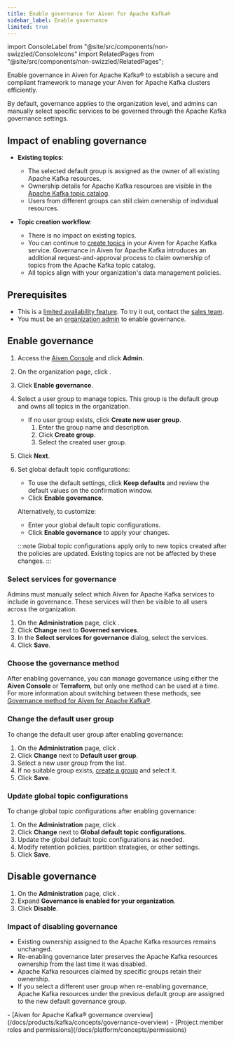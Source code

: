 ```yaml
---
title: Enable governance for Aiven for Apache Kafka®
sidebar_label: Enable governance
limited: true
---
```

import ConsoleLabel from "@site/src/components/non-swizzled/ConsoleIcons"
import RelatedPages from "@site/src/components/non-swizzled/RelatedPages";

Enable governance in Aiven for Apache Kafka® to establish a secure and compliant framework to manage your Aiven for Apache Kafka clusters efficiently.

By default, governance applies to the organization level, and admins can manually
select specific services to be governed through the Apache Kafka governance settings.

## Impact of enabling governance

- **Existing topics**:
  - The selected default group is assigned as the owner of all existing Apache Kafka
    resources.
  - Ownership details for Apache Kafka resources are visible in the
    [Apache Kafka topic catalog](/docs/products/kafka/concepts/topic-catalog-overview).
  - Users from different groups can still claim ownership of individual resources.

- **Topic creation workflow**:
  - There is no impact on existing topics.
  - You can continue to [create topics](/docs/products/kafka/howto/create-topic) in your
    Aiven for Apache Kafka service. Governance in Aiven for Apache Kafka introduces an
    additional request-and-approval process to claim ownership of topics from the
    Apache Kafka topic catalog.
  - All topics align with your organization's data management policies.

## Prerequisites

- This is a [limited availability feature](/docs/platform/concepts/beta_services). To try
  it out, contact the [sales team](http://aiven.io/contact).
- You must be an
  [organization admin](/docs/platform/concepts/permissions#organization-roles-and-permissions)
  to enable governance.

## Enable governance

1. Access the [Aiven Console](https://console.aiven.io/) and click **Admin**.
1. On the organization page, click <ConsoleLabel name="governance"/>.
1. Click **Enable governance**.
1. Select a user group to manage topics. This group is the default group and
   owns all topics in the organization.
   - If no user group exists, click **Create new user group**.
     1. Enter the group name and description.
     1. Click **Create group**.
     1. Select the created user group.
1. Click **Next**.
1. Set global default topic configurations:
   - To use the default settings, click **Keep defaults** and review the default
     values on the confirmation window.
   - Click **Enable governance**.

   Alternatively, to customize:

   - Enter your global default topic configurations.
   - Click **Enable governance** to apply your changes.

    :::note
    Global topic configurations apply only to new topics created after the policies are
    updated. Existing topics are not be affected by these changes.
    :::

### Select services for governance

Admins must manually select which Aiven for Apache Kafka services to include in
governance. These services will then be visible to all users across the organization.

1. On the **Administration** page, click <ConsoleLabel name="governance"/>.
1. Click **Change** next to **Governed services**.
1. In the **Select services for governance** dialog, select the services.
1. Click **Save**.

### Choose the governance method

After enabling governance, you can manage governance using either the
**Aiven Console** or **Terraform**, but only one method can be used at a time. For more
information about switching between these methods, see [Governance method for Aiven for Apache Kafka®](/docs/products/kafka/howto/governance-method).

### Change the default user group

To change the default user group after enabling governance:

1. On the **Administration** page, click <ConsoleLabel name="governance"/>.
1. Click **Change** next to **Default user group**.
1. Select a new user group from the list.
1. If no suitable group exists, [create a group](/docs/platform/howto/manage-groups#create-a-group)
   and select it.
1. Click **Save**.

### Update global topic configurations

To change global topic configurations after enabling governance:

1. On the **Administration** page, click <ConsoleLabel name="governance"/>.
1. Click **Change** next to **Global default topic configurations**.
1. Update the global default topic configurations as needed.
1. Modify retention policies, partition strategies, or other settings.
1. Click **Save**.

## Disable governance

1. On the **Administration** page, click <ConsoleLabel name="governance"/>.
1. Expand **Governance is enabled for your organization**.
1. Click **Disable**.

### Impact of disabling governance

- Existing ownership assigned to the Apache Kafka resources remains unchanged.
- Re-enabling governance later preserves the Apache Kafka resources ownership from
  the last time it was disabled.
- Apache Kafka resources claimed by specific groups retain their ownership.
- If you select a different user group when re-enabling governance,
  Apache Kafka resources under the previous default group are assigned to the
  new default governance group.

<RelatedPages/>
<!-- vale off -->
- [Aiven for Apache Kafka® governance overview](/docs/products/kafka/concepts/governance-overview)
- [Project member roles and permissions](/docs/platform/concepts/permissions)
